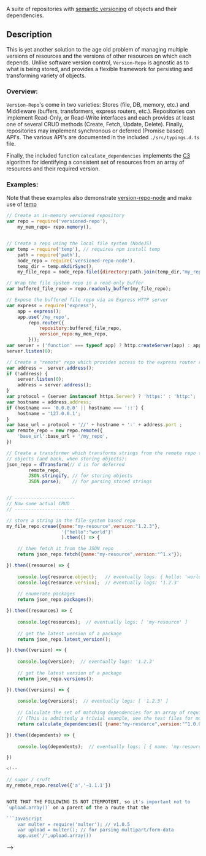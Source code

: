 A suite of repositories with [semantic
versioning](https://www.npmjs.com/package/semver) of objects and their
dependencies. 

## Description

This is yet another solution to the age old problem of managing multiple
versions of resources and the versions of other resources on which each depends. 
Unlike software version control, `Version-Repo` is agnostic as to what is being
stored, and provides a flexible framework for persisting and transforming
variety of objects.


### Overview: 

`Version-Repo`'s come in two varieties: Stores (file, DB, memory, etc.) and
Middleware (buffers, transformers, express routers, etc.).  Repositories can
implement Read-Only, or Read-Write interfaces and each provides at least one of
several CRUD methods (Create, Fetch, Update, Delete). Finally, repositories
may implement synchronous or deferred (Promise based) API's. The various API's
are documented in the included `./src/typings.d.ts` file.


Finally, the included function `calculate_dependencies` implements the
[C3](http://www.python.org/download/releases/2.3/mro/) algorithm for
identifying a consistent set of resources from an array of resources and their
required version.


### Examples:

Note that these examples also demonstrate
[version-repo-node](https://www.npmjs.com/package/version-repo-node) and make
use of [temp](https://www.npmjs.com/package/temp)

```JavaScript
// Create an in-memory versioned repository
var repo = require('versioned-repo'),
	my_mem_repo= repo.memory(),


// Create a repo using the local file system (NodeJS)
var temp = require('temp'), // requires npm install temp
	path = require('path'),
	node_repo = require('versioned-repo-node'),
	temp_dir = temp.mkdirSync(),
	my_file_repo = node_repo.file({directory:path.join(temp_dir,"my_repo_files")}),

// Wrap the file system repo in a read-only buffer
var buffered_file_repo = repo.readonly_buffer(my_file_repo);

// Expose the buffered file repo via an Express HTTP server
var express = require('express'),
	app = express();
	app.use('/my_repo',
		repo.router({
			repository:buffered_file_repo,
			version_repo:my_mem_repo,
		}));
var server = ('function' === typeof app) ? http.createServer(app) : app;
server.listen(0);

// Create a "remote" repo which provides access to the express router router via http:
var address =  server.address();
if (!address) {
    server.listen(0);
    address = server.address();
}
var protocol = (server instanceof https.Server) ? 'https:' : 'http:';
var hostname = address.address;
if (hostname === '0.0.0.0' || hostname === '::') {
    hostname = '127.0.0.1';
}
var base_url = protocol + '//' + hostname + ':' + address.port ;
var remote_repo = new repo.remote({
    'base_url':base_url + '/my_repo',
})

// Create a transformer which transforms strings from the remote repo to JSON
// objects (and back, when storing objects):
json_repo = dTransform(// d is for deferred
		remote_repo,
		JSON.stringify, // for storing objects
		JSON.parse);    // for parsing stored strings


// ----------------------
// Now some actual CRUD
// ----------------------

// store a string in the file-system based repo
my_file_repo.creae({name:"my-resource",version:"1.2.3"},
					'{"hello":"world"}'
					).then(() => {

	// then fetch it from the JSON repo
	return json_repo.fetch({name:"my-resource",version:"^1.x"});

}).then((resource) => {
	
	console.log(resource.object);   // eventually logs: { hello: 'world' }
	console.log(resource.version);  // eventually logs: '1.2.3'
	
	// enumerate packages
	return json_repo.packages();

}).then((resources) => {
	
	console.log(resources);  // eventually logs: [ 'my-resource' ]	
	
	// get the latest version of a package
	return json_repo.latest_version();

}).then((version) => {
	
	console.log(version);  // eventually logs: '1.2.3'
	
	// get the latest version of a package
	return json_repo.versions();

}).then((versions) => {
	
	console.log(versions);  // eventually logs: [ '1.2.3' ]
	
	// Calculate the set of matching dependencies for an array of required objects.
	// (This is admittedly a trivial example, see the test files for more complex examples):
	return calculate_dependencies([ {name:"my-resource",version:"^1.0.0"}, ],json_repo);

}).then((dependents) => {
	
	console.log(dependents);  // eventually logs: [ { name: 'my-resource', version: '1.2.3' } ]	

})

<!--

// sugar / cruft
my_remote_repo.resolve({'a','~1.1.1'})


NOTE THAT THE FOLLOWING IS NOT ITEMPOTENT, so it's important not to
`upload.array()` on a parent of the a route that the 

```JavaScript
	var multer = require('multer'); // v1.0.5
	var upload = multer(); // for parsing multipart/form-data
	app.use('/',upload.array())
```

-->
